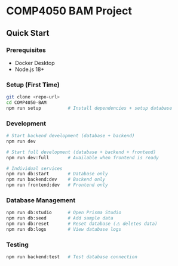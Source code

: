 # COMP4050 BAM Project

## Quick Start

### Prerequisites
- Docker Desktop
- Node.js 18+

### Setup (First Time)
```bash
git clone <repo-url>
cd COMP4050-BAM
npm run setup          # Install dependencies + setup database
```

### Development
```bash
# Start backend development (database + backend)
npm run dev

# Start full development (database + backend + frontend)
npm run dev:full       # Available when frontend is ready

# Individual services
npm run db:start       # Database only
npm run backend:dev    # Backend only  
npm run frontend:dev   # Frontend only
```

### Database Management
```bash
npm run db:studio      # Open Prisma Studio
npm run db:seed        # Add sample data
npm run db:reset       # Reset database (⚠️ deletes data)
npm run db:logs        # View database logs
```

### Testing
```bash
npm run backend:test   # Test database connection
```
```